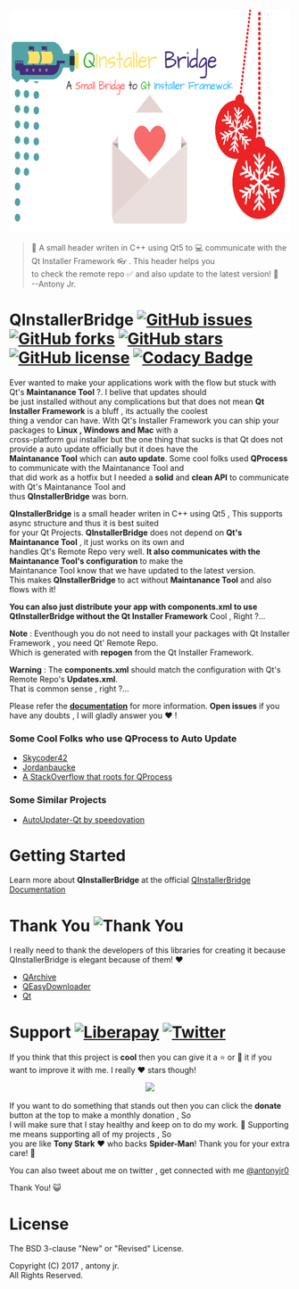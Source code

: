 <p align="center">
  <img src=".img/poster.png" height="400px" width=auto alt="QInstallerBridge Poster">  <br>
</p>


> :roller_coaster: A small header writen in C++ using Qt5 to :computer: communicate with the Qt Installer Framework :eyeglasses: . This header helps you   
> to check the remote repo :white_check_mark: and also update to the latest version! :dog:   
> --Antony Jr.

# QInstallerBridge [![GitHub issues](https://img.shields.io/github/issues/antony-jr/QInstallerBridge.svg?style=flat-square)](https://github.com/antony-jr/QInstallerBridge/issues) [![GitHub forks](https://img.shields.io/github/forks/antony-jr/QInstallerBridge.svg?style=flat-square)](https://github.com/antony-jr/QInstallerBridge/network) [![GitHub stars](https://img.shields.io/github/stars/antony-jr/QInstallerBridge.svg?style=flat-square)](https://github.com/antony-jr/QInstallerBridge/stargazers) [![GitHub license](https://img.shields.io/github/license/antony-jr/QInstallerBridge.svg?style=flat-square)](https://github.com/antony-jr/QInstallerBridge/blob/master/LICENSE) [![Codacy Badge](https://api.codacy.com/project/badge/Grade/f68886cc517c4afda44bca08714cf3a6)](https://www.codacy.com/app/antony-jr/QInstallerBridge?utm_source=github.com&amp;utm_medium=referral&amp;utm_content=antony-jr/QInstallerBridge&amp;utm_campaign=Badge_Grade)


Ever wanted to make your applications work with the flow but stuck with Qt's **Maintanance Tool** ?. I belive that updates should   
be just installed without any complications but that does not mean **Qt Installer Framework** is a bluff , its actually the coolest   
thing a vendor can have. With Qt's Installer Framework you can ship your packages to **Linux , Windows and Mac** with a   
cross-platform gui installer but the one thing that sucks is that Qt does not provide a auto update officially but it does have the   
**Maintanance Tool** which can **auto update**. Some cool folks used **QProcess** to communicate with the Maintanance Tool and   
that did work as a hotfix but I needed a **solid** and **clean API** to communicate with Qt's Maintanance Tool and   
thus **QInstallerBridge** was born.


**QInstallerBridge** is a small header writen in C++ using Qt5 , This supports async structure and thus it is best suited   
for your Qt Projects. **QInstallerBridge** does not depend on **Qt's Maintanance Tool** , it just works on its own and   
handles Qt's Remote Repo very well. **It also communicates with the Maintanance Tool's configuration** to make the   
Maintanance Tool know that we have updated to the latest version.   
This makes **QInstallerBridge** to act without **Maintanance Tool** and also flows with it!   

**You can also just distribute your app with components.xml to use QtInstallerBridge without the Qt Installer Framework**
Cool , Right ?...


**Note** : Eventhough you do not need to install your packages with Qt Installer Framework , you need Qt' Remote Repo.   
           Which is generated with **repogen** from the Qt Installer Framework.

**Warning** : The **components.xml** should match the configuration with Qt's Remote Repo's **Updates.xml**.   
              That is common sense , right ?...
              

Please refer the **[documentation](https://antony-jr.github.io/QInstallerBridge)** for more information.
**Open issues** if you have any doubts , I will gladly answer you :heart: !



### Some Cool Folks who use QProcess to Auto Update

* [Skycoder42](https://github.com/Skycoder42/QtAutoUpdater)
* [Jordanbaucke](https://github.com/jordanbaucke/qtautoupdater_cmake)
* [A StackOverflow that roots for QProcess](https://stackoverflow.com/questions/34318934/qt-installer-framework-auto-update)

### Some Similar Projects

* [AutoUpdater-Qt by speedovation](https://github.com/speedovation/AutoUpdater-Qt)   
       

# Getting Started

Learn more about **QInstallerBridge** at the official [QInstallerBridge Documentation](https://antony-jr.github.io/QInstallerBridge)

# Thank You ![Thank You](https://img.shields.io/badge/Always-Say%20Thank%20You!-blue.svg?style=flat-square)

I really need to thank the developers of this libraries for creating it because QInstallerBridge is elegant because of them! :heart:   

* [QArchive](https://github.com/antony-jr/QArchive)
* [QEasyDownloader](https://github.com/antony-jr/QEasyDownloader)
* [Qt](https://github.com/qt)

# Support [![Liberapay](https://liberapay.com/assets/widgets/donate.svg)](https://liberapay.com/antonyjr/donate) [![Twitter](https://img.shields.io/twitter/url/https/github.com/antony-jr/QInstallerBridge.svg?style=social)](https://twitter.com/intent/tweet?text=Checkout%20%23QInstallerBridge%20by%20%40antonyjr0%20%20%2C%20its%20cool.%20Try%20it%20at%20https%3A%2F%2Fgithub.com%2Fantony-jr%2FQInstallerBridge)

If you think that this project is **cool** then you can give it a :star: or :fork_and_knife: it if you want to improve it with me. I really :heart: stars though!   

<p align="center">
    <a href="https://liberapay.com/antonyjr/donate">
       <img src="https://liberapay.com/assets/widgets/donate.svg">
    </a>
</p>


If you want to do something that stands out then you can click the **donate** button at the top to make a monthly donation , So   
I will make sure that I stay healthy and keep on to do my work. :briefcase: Supporting me means supporting all of my projects , So   
you are like **Tony Stark** :heart: who backs **Spider-Man**! Thank you for your extra care! :dog:   

You can also tweet about me on twitter , get connected with me [@antonyjr0](https://twitter.com/antonyjr0)

Thank You! :smiley_cat:

# License

The BSD 3-clause "New" or "Revised" License.

Copyright (C) 2017 , antony jr.   
All Rights Reserved.
